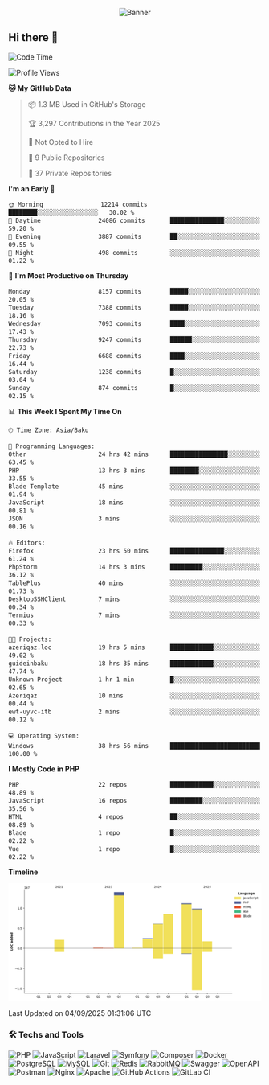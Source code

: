 <!--WALLPAPER-->
<p align='center'>
  <img src='assets/wallpapers/9.gif' alt='Banner'>
</p>
<!--/WALLPAPER-->

## Hi there 👋

<!--START_SECTION:waka-->
![Code Time](http://img.shields.io/badge/Code%20Time-216%20hrs%2011%20mins-blue)

![Profile Views](http://img.shields.io/badge/Profile%20Views-0-blue)

**🐱 My GitHub Data** 

> 📦 1.3 MB Used in GitHub's Storage 
 > 
> 🏆 3,297 Contributions in the Year 2025
 > 
> 🚫 Not Opted to Hire
 > 
> 📜 9 Public Repositories 
 > 
> 🔑 37 Private Repositories 
 > 
**I'm an Early 🐤** 

```text
🌞 Morning                12214 commits       ████████░░░░░░░░░░░░░░░░░   30.02 % 
🌆 Daytime                24086 commits       ███████████████░░░░░░░░░░   59.20 % 
🌃 Evening                3887 commits        ██░░░░░░░░░░░░░░░░░░░░░░░   09.55 % 
🌙 Night                  498 commits         ░░░░░░░░░░░░░░░░░░░░░░░░░   01.22 % 
```
📅 **I'm Most Productive on Thursday** 

```text
Monday                   8157 commits        █████░░░░░░░░░░░░░░░░░░░░   20.05 % 
Tuesday                  7388 commits        █████░░░░░░░░░░░░░░░░░░░░   18.16 % 
Wednesday                7093 commits        ████░░░░░░░░░░░░░░░░░░░░░   17.43 % 
Thursday                 9247 commits        ██████░░░░░░░░░░░░░░░░░░░   22.73 % 
Friday                   6688 commits        ████░░░░░░░░░░░░░░░░░░░░░   16.44 % 
Saturday                 1238 commits        █░░░░░░░░░░░░░░░░░░░░░░░░   03.04 % 
Sunday                   874 commits         █░░░░░░░░░░░░░░░░░░░░░░░░   02.15 % 
```


📊 **This Week I Spent My Time On** 

```text
🕑︎ Time Zone: Asia/Baku

💬 Programming Languages: 
Other                    24 hrs 42 mins      ████████████████░░░░░░░░░   63.45 % 
PHP                      13 hrs 3 mins       ████████░░░░░░░░░░░░░░░░░   33.55 % 
Blade Template           45 mins             ░░░░░░░░░░░░░░░░░░░░░░░░░   01.94 % 
JavaScript               18 mins             ░░░░░░░░░░░░░░░░░░░░░░░░░   00.81 % 
JSON                     3 mins              ░░░░░░░░░░░░░░░░░░░░░░░░░   00.16 % 

🔥 Editors: 
Firefox                  23 hrs 50 mins      ███████████████░░░░░░░░░░   61.24 % 
PhpStorm                 14 hrs 3 mins       █████████░░░░░░░░░░░░░░░░   36.12 % 
TablePlus                40 mins             ░░░░░░░░░░░░░░░░░░░░░░░░░   01.73 % 
DesktopSSHClient         7 mins              ░░░░░░░░░░░░░░░░░░░░░░░░░   00.34 % 
Termius                  7 mins              ░░░░░░░░░░░░░░░░░░░░░░░░░   00.33 % 

🐱‍💻 Projects: 
azeriqaz.loc             19 hrs 5 mins       ████████████░░░░░░░░░░░░░   49.02 % 
guideinbaku              18 hrs 35 mins      ████████████░░░░░░░░░░░░░   47.74 % 
Unknown Project          1 hr 1 min          █░░░░░░░░░░░░░░░░░░░░░░░░   02.65 % 
Azeriqaz                 10 mins             ░░░░░░░░░░░░░░░░░░░░░░░░░   00.44 % 
ewt-uyvc-itb             2 mins              ░░░░░░░░░░░░░░░░░░░░░░░░░   00.12 % 

💻 Operating System: 
Windows                  38 hrs 56 mins      █████████████████████████   100.00 % 
```

**I Mostly Code in PHP** 

```text
PHP                      22 repos            ████████████░░░░░░░░░░░░░   48.89 % 
JavaScript               16 repos            █████████░░░░░░░░░░░░░░░░   35.56 % 
HTML                     4 repos             ██░░░░░░░░░░░░░░░░░░░░░░░   08.89 % 
Blade                    1 repo              █░░░░░░░░░░░░░░░░░░░░░░░░   02.22 % 
Vue                      1 repo              █░░░░░░░░░░░░░░░░░░░░░░░░   02.22 % 
```



**Timeline**

![Lines of Code chart](https://raw.githubusercontent.com/feridnesibzade/feridnesibzade/main/assets/bar_graph.png)


 Last Updated on 04/09/2025 01:31:06 UTC
<!--END_SECTION:waka-->

### 🛠️ Techs and Tools

![PHP](https://img.shields.io/badge/PHP-777BB4?style=for-the-badge&logo=php&logoColor=white)
![JavaScript](https://img.shields.io/badge/JavaScript-F7DF1E?style=for-the-badge&logo=javascript&logoColor=000)
![Laravel](https://img.shields.io/badge/Laravel-F55247?style=for-the-badge&logo=laravel&logoColor=white)
![Symfony](https://img.shields.io/badge/Symfony-000000?style=for-the-badge&logo=symfony&logoColor=white)
![Composer](https://img.shields.io/badge/Composer-885630?style=for-the-badge&logo=composer&logoColor=white)
![Docker](https://img.shields.io/badge/Docker-2496ED?style=for-the-badge&logo=docker&logoColor=white)
![PostgreSQL](https://img.shields.io/badge/PostgreSQL-4169E1?style=for-the-badge&logo=postgresql&logoColor=white)
![MySQL](https://img.shields.io/badge/MySQL-4479A1?style=for-the-badge&logo=mysql&logoColor=white)
![Git](https://img.shields.io/badge/Git-F05032?style=for-the-badge&logo=git&logoColor=white)
![Redis](https://img.shields.io/badge/Redis-DC382D?style=for-the-badge&logo=redis&logoColor=white)
![RabbitMQ](https://img.shields.io/badge/RabbitMQ-FF6600?style=for-the-badge&logo=rabbitmq&logoColor=white)
![Swagger](https://img.shields.io/badge/Swagger-85EA2D?style=for-the-badge&logo=swagger&logoColor=black)
![OpenAPI](https://img.shields.io/badge/OpenAPI-6BA539?style=for-the-badge&logo=openapiinitiative&logoColor=white)
![Postman](https://img.shields.io/badge/Postman-FF6C37?style=for-the-badge&logo=postman&logoColor=white)
![Nginx](https://img.shields.io/badge/Nginx-009639?style=for-the-badge&logo=nginx&logoColor=white)
![Apache](https://img.shields.io/badge/Apache-D22128?style=for-the-badge&logo=apache&logoColor=white)
![GitHub Actions](https://img.shields.io/badge/GitHub%20Actions-2088FF?style=for-the-badge&logo=githubactions&logoColor=white)
![GitLab CI](https://img.shields.io/badge/GitLab%20CI-FC6D26?style=for-the-badge&logo=gitlab&logoColor=white)

